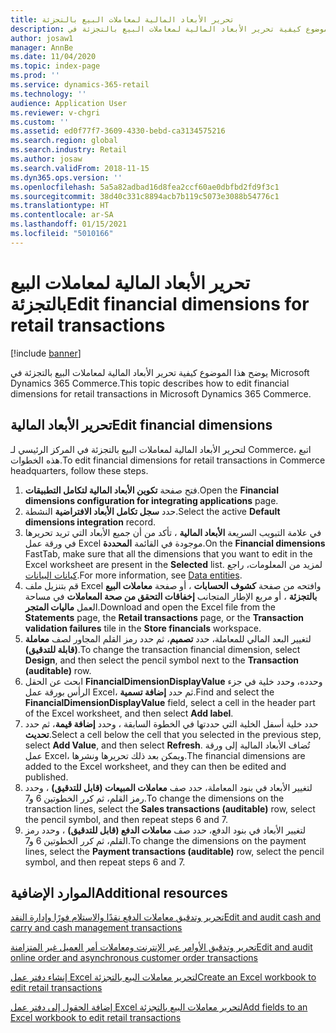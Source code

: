```yaml
---
title: تحرير الأبعاد المالية لمعاملات البيع بالتجزئة
description: يوضح هذا الموضوع كيفية تحرير الأبعاد المالية لمعاملات البيع بالتجزئة في Microsoft Dynamics 365 Commerce.
author: josaw1
manager: AnnBe
ms.date: 11/04/2020
ms.topic: index-page
ms.prod: ''
ms.service: dynamics-365-retail
ms.technology: ''
audience: Application User
ms.reviewer: v-chgri
ms.custom: ''
ms.assetid: ed0f77f7-3609-4330-bebd-ca3134575216
ms.search.region: global
ms.search.industry: Retail
ms.author: josaw
ms.search.validFrom: 2018-11-15
ms.dyn365.ops.version: ''
ms.openlocfilehash: 5a5a82adbad16d8fea2ccf60ae0dbfbd2fd9f3c1
ms.sourcegitcommit: 38d40c331c8894acb7b119c5073e3088b54776c1
ms.translationtype: HT
ms.contentlocale: ar-SA
ms.lasthandoff: 01/15/2021
ms.locfileid: "5010166"
---
```

# <a name="edit-financial-dimensions-for-retail-transactions"></a><span data-ttu-id="b177f-103">تحرير الأبعاد المالية لمعاملات البيع بالتجزئة</span><span class="sxs-lookup"><span data-stu-id="b177f-103">Edit financial dimensions for retail transactions</span></span>

[!include [banner](../includes/banner.md)]

<span data-ttu-id="b177f-104">يوضح هذا الموضوع كيفية تحرير الأبعاد المالية لمعاملات البيع بالتجزئة في Microsoft Dynamics 365 Commerce.</span><span class="sxs-lookup"><span data-stu-id="b177f-104">This topic describes how to edit financial dimensions for retail transactions in Microsoft Dynamics 365 Commerce.</span></span>

## <a name="edit-financial-dimensions"></a><span data-ttu-id="b177f-105">تحرير الأبعاد المالية</span><span class="sxs-lookup"><span data-stu-id="b177f-105">Edit financial dimensions</span></span>

<span data-ttu-id="b177f-106">لتحرير الأبعاد المالية لمعاملات البيع بالتجزئة في المركز الرئيسي لـ Commerce، اتبع هذه الخطوات.</span><span class="sxs-lookup"><span data-stu-id="b177f-106">To edit financial dimensions for retail transactions in Commerce headquarters, follow these steps.</span></span>

1. <span data-ttu-id="b177f-107">فتح صفحة **تكوين الأبعاد المالية لتكامل التطبيقات**.</span><span class="sxs-lookup"><span data-stu-id="b177f-107">Open the **Financial dimensions configuration for integrating applications** page.</span></span>
1. <span data-ttu-id="b177f-108">حدد **سجل تكامل الأبعاد الافتراضية** النشطة.</span><span class="sxs-lookup"><span data-stu-id="b177f-108">Select the active **Default dimensions integration** record.</span></span>
1. <span data-ttu-id="b177f-109">في علامة التبويب السريعة **الأبعاد المالية** ، تأكد من أن جميع الأبعاد التي تريد تحريرها في ورقة عمل Excel موجودة في القائمة **المحددة**.</span><span class="sxs-lookup"><span data-stu-id="b177f-109">On the **Financial dimensions** FastTab, make sure that all the dimensions that you want to edit in the Excel worksheet are present in the **Selected** list.</span></span> <span data-ttu-id="b177f-110">لمزيد من المعلومات، راجع [كيانات البيانات](https://docs.microsoft.com/dynamics365/fin-ops-core/dev-itpro/financial/financial-dimension-configuration-integration#data-entities).</span><span class="sxs-lookup"><span data-stu-id="b177f-110">For more information, see [Data entities](https://docs.microsoft.com/dynamics365/fin-ops-core/dev-itpro/financial/financial-dimension-configuration-integration#data-entities).</span></span>
1. <span data-ttu-id="b177f-111">قم بتنزيل ملف Excel وافتحه من صفحة **كشوف الحسابات** ، أو صفحة **معاملات البيع بالتجزئة** ، أو مربع الإطار المتجانب **إخفاقات التحقق من صحة المعاملات** في مساحة العمل **ماليات المتجر**.</span><span class="sxs-lookup"><span data-stu-id="b177f-111">Download and open the Excel file from the **Statements** page, the **Retail transactions** page, or the **Transaction validation failures** tile in the **Store financials** workspace.</span></span>
1. <span data-ttu-id="b177f-112">لتغيير البعد المالي للمعاملة، حدد **تصميم**، ثم حدد رمز القلم المجاور لصف **معاملة (قابلة للتدقيق)**.</span><span class="sxs-lookup"><span data-stu-id="b177f-112">To change the transaction financial dimension, select **Design**, and then select the pencil symbol next to the **Transaction (auditable)** row.</span></span>
1. <span data-ttu-id="b177f-113">ابحث عن الحقل **FinancialDimensionDisplayValue** وحدده، وحدد خلية في جزء الرأس بورقة عمل Excel، ثم حدد **إضافة تسمية**.</span><span class="sxs-lookup"><span data-stu-id="b177f-113">Find and select the **FinancialDimensionDisplayValue** field, select a cell in the header part of the Excel worksheet, and then select **Add label**.</span></span>
1. <span data-ttu-id="b177f-114">حدد خلية أسفل الخلية التي حددتها في الخطوة السابقة ، وحدد **إضافة قيمة**، ثم حدد **تحديث**.</span><span class="sxs-lookup"><span data-stu-id="b177f-114">Select a cell below the cell that you selected in the previous step, select **Add Value**, and then select **Refresh**.</span></span> <span data-ttu-id="b177f-115">تُضاف الأبعاد المالية إلى ورقة عمل Excel، ويمكن بعد ذلك تحريرها ونشرها.</span><span class="sxs-lookup"><span data-stu-id="b177f-115">The financial dimensions are added to the Excel worksheet, and they can then be edited and published.</span></span>
1. <span data-ttu-id="b177f-116">لتغيير الأبعاد في بنود المعاملة، حدد صف **معاملات المبيعات (قابل للتدقيق)** ، وحدد رمز القلم، ثم كرر الخطوتين 6 و7.</span><span class="sxs-lookup"><span data-stu-id="b177f-116">To change the dimensions on the transaction lines, select the **Sales transactions (auditable)** row, select the pencil symbol, and then repeat steps 6 and 7.</span></span>
1. <span data-ttu-id="b177f-117">لتغيير الأبعاد في بنود الدفع، حدد صف **معاملات الدفع (قابل للتدقيق)** ، وحدد رمز القلم، ثم كرر الخطوتين 6 و7.</span><span class="sxs-lookup"><span data-stu-id="b177f-117">To change the dimensions on the payment lines, select the **Payment transactions (auditable)** row, select the pencil symbol, and then repeat steps 6 and 7.</span></span>

## <a name="additional-resources"></a><span data-ttu-id="b177f-118">الموارد الإضافية</span><span class="sxs-lookup"><span data-stu-id="b177f-118">Additional resources</span></span>

[<span data-ttu-id="b177f-119">تحرير وتدقيق معاملات الدفع نقدًا والاستلام فورًا وإدارة النقد</span><span class="sxs-lookup"><span data-stu-id="b177f-119">Edit and audit cash and carry and cash management transactions</span></span>](edit-cash-trans.md)

[<span data-ttu-id="b177f-120">تحرير وتدقيق الأوامر عبر الإنترنت ومعاملات أمر العميل غير المتزامنة</span><span class="sxs-lookup"><span data-stu-id="b177f-120">Edit and audit online order and asynchronous customer order transactions</span></span>](edit-order-trans.md)

[<span data-ttu-id="b177f-121">إنشاء دفتر عمل Excel لتحرير معاملات البيع بالتجزئة</span><span class="sxs-lookup"><span data-stu-id="b177f-121">Create an Excel workbook to edit retail transactions</span></span>](create-excel-edit.md)

[<span data-ttu-id="b177f-122">إضافة الحقول إلى دفتر عمل Excel لتحرير معاملات البيع بالتجزئة</span><span class="sxs-lookup"><span data-stu-id="b177f-122">Add fields to an Excel workbook to edit retail transactions</span></span>](add-fields-excel.md)
